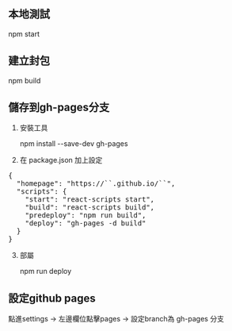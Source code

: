 ## 本地測試
npm start
## 建立封包
npm build
## 儲存到gh-pages分支
1. 安裝工具
   
   npm install --save-dev gh-pages

2. 在 package.json 加上設定

<pre>
{
  "homepage": "https://`<GitHub使用者名稱>`.github.io/`<repo名稱>`",
  "scripts": {
    "start": "react-scripts start",
    "build": "react-scripts build",
    "predeploy": "npm run build",
    "deploy": "gh-pages -d build"
  }
}
</pre>

3. 部屬

    npm run deploy
## 設定github pages
點進settings -> 左邊欄位點擊pages -> 設定branch為 gh-pages 分支
